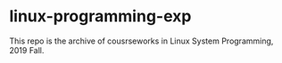 # linux-programming-exp
This repo is the archive of cousrseworks in Linux System Programming, 2019 Fall.
